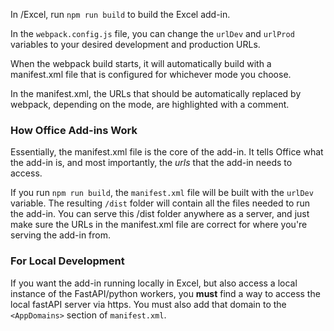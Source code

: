 In /Excel, run `npm run build` to build the Excel add-in.

In the `webpack.config.js` file, you can change the `urlDev` and `urlProd` variables to your desired development and production URLs.

When the webpack build starts, it will automatically build with a manifest.xml file that is configured for whichever mode you choose.

In the manifest.xml, the URLs that should be automatically replaced by webpack, depending on the mode, are highlighted with a <!-- Webpack Replace --> comment.

### How Office Add-ins Work

Essentially, the manifest.xml file is the core of the add-in. It tells Office what the add-in is, and most importantly, the _urls_ that the add-in needs to access.

If you run `npm run build`, the `manifest.xml` file will be built with the `urlDev` variable. The resulting `/dist` folder will contain all the files needed to run the add-in. You can serve this /dist folder anywhere as a server, and just make sure the URLs in the manifest.xml file are correct for where you're serving the add-in from.

### For Local Development

If you want the add-in running locally in Excel, but also access a local instance of the FastAPI/python workers, you **must** find a way to access the local fastAPI server via https. You must also add that domain to the `<AppDomains>` section of `manifest.xml`.
